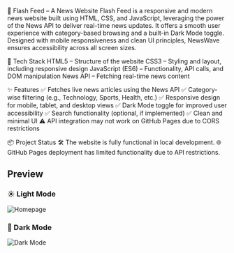 📰 Flash Feed – A News Website
Flash Feed is a responsive and modern news website built using HTML, CSS, and JavaScript, leveraging the power of the News API to deliver real-time news updates. It offers a smooth user experience with category-based browsing and a built-in Dark Mode toggle. Designed with mobile responsiveness and clean UI principles, NewsWave ensures accessibility across all screen sizes.


🚀 Tech Stack
HTML5 – Structure of the website
CSS3 – Styling and layout, including responsive design
JavaScript (ES6) – Functionality, API calls, and DOM manipulation
News API – Fetching real-time news content


✨ Features
✅ Fetches live news articles using the News API
✅ Category-wise filtering (e.g., Technology, Sports, Health, etc.)
✅ Responsive design for mobile, tablet, and desktop views
✅ Dark Mode toggle for improved user accessibility
✅ Search functionality (optional, if implemented)
✅ Clean and minimal UI
⚠️ API integration may not work on GitHub Pages due to CORS restrictions


📦 Project Status
🛠️ The website is fully functional in local development.
🌐 GitHub Pages deployment has limited functionality due to API restrictions.


## Preview

### ☀️ Light Mode
![Homepage](Assets/light-mode.png)

### 🌙 Dark Mode
![Dark Mode](Assets/dark-mode.png)




